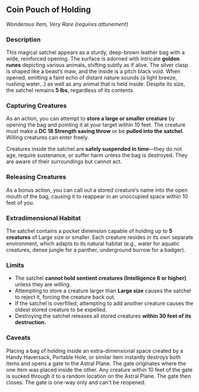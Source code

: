 ## Coin Pouch of Holding

_Wonderous Item, Very Rare (requires attunement)_

### Description

This magical satchel appears as a sturdy, deep-brown leather bag with a wide, reinforced opening. The surface is adorned with intricate **golden runes** depicting various animals, shifting subtly as if alive. The silver clasp is shaped like a beast’s maw, and the inside is a pitch black void. When opened, emitting a faint echo of distant nature sounds (a light breeze, rushing water...) as well as any animal that is held inside. Despite its size, the satchel remains **5 lbs**, regardless of its contents.

### Capturing Creatures
As an action, you can attempt to **store a large or smaller creature** by opening the bag and pointing it at your target within 10 feet. The creature must make a **DC 18 Strength saving throw** or be **pulled into the satchel**. Willing creatures can enter freely.

Creatures inside the satchel are **safely suspended in time**—they do not age, require sustenance, or suffer harm unless the bag is destroyed. They are aware of their surroundings but cannot act.

### Releasing Creatures
As a bonus action, you can call out a stored creature’s name into the open mouth of the bag, causing it to reappear in an unoccupied space within 10 feet of you.

### Extradimensional Habitat
The satchel contains a pocket dimension capable of holding up to **5 creatures** of Large size or smaller. Each creature resides in its own separate environment, which adapts to its natural habitat (e.g., water for aquatic creatures, dense jungle for a panther, underground burrow for a badger).

### Limits
- The satchel **cannot hold sentient creatures (Intelligence 6 or higher)** unless they are willing.
- Attempting to store a creature larger than **Large size** causes the satchel to reject it, forcing the creature back out.
- If the satchel is overfilled, attempting to add another creature causes the oldest stored creature to be expelled.
- Destroying the satchel releases all stored creatures **within 30 feet of its destruction.**

### Caveats

Placing a bag of holding inside an extra-dimensional space created by a Handy Haversack, Portable Hole, or similar item instantly destroys both items and opens a gate to the Astral Plane. The gate originates where the one item was placed inside the other. Any creature within 10 feet of the gate is sucked through it to a random location on the Astral Plane. The gate then closes. The gate is one-way only and can't be reopened.